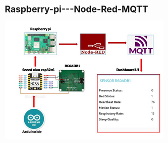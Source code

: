 # Raspberry-pi---Node-Red-MQTT
![image alt](https://github.com/Niwun-githup/Raspberry-pi---Node-Red-MQTT/blob/0a030d6a5f230b99791be342e57b42033695c646/%E0%B8%87%E0%B8%B2%E0%B8%99%E0%B8%99%E0%B8%B3%E0%B9%80%E0%B8%AA%E0%B8%99%E0%B8%AD2.jpg)
